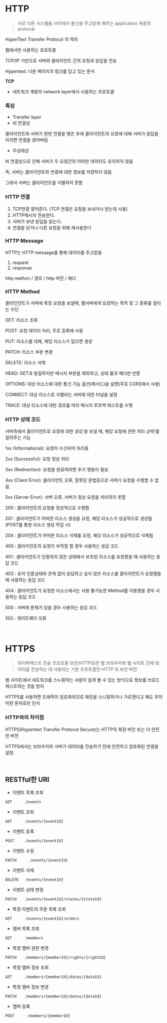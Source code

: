 # HTTP

> 서로 다른 시스템들 사이에서 통신을 주고받게 해주는 application 계층의 protocal

HyperText Transfer Protocol 의 약자

웹에서만 사용하는 포로토콜

TCP/IP 기반으로 서버와 클라이언트 간의 요청과 응답을 전송

Hypertext: 다른 페이지의 링크를 담고 있는 문서

**TCP**

- 네트워크 계층의 network layer에서 사용하는 프로토콜

### **특징**

- Transfer layer
- 비 연결성

클라이언트와 서버가 한번 연결을 맺은 후에 클라이언트의 요청에 대해 서버가 응답을 마치면 연결을 끊어버림

- 무상태성

비 연결성으로 인해 서버가 두 요청간의 어떠한 데이터도 유지하지 않음

즉, 서버는 클라이언트와 연결에 대한 정보를 저장하지 않음

그래서 서버는 클라이언트를 식별하지 못함

### **HTTP 연결**

1. TCP연결 열어준다. (TCP 연결은 요청을 보내거나 받는데 사용)
2. HTTP메시지 전송한다.
3. 서버가 보낸 응답을 읽는다.
4. 연결을 닫거나 다른 요청을 위해 재사용한다

### **HTTP Message**

HTTP는 HTTP message를 통해 데이터를 주고받음

1. request
2. response

http methon / 경로 / http 버전 / 헤더

### **HTTP Method**

클라인언트가 서버에 특정 요청을 보낼때, 웹서버에게 요청하는 목적 및 그 종류를 알리는 수단

GET: 리소스 조회

POST: 요청 데이터 처리, 주로 등록에 사용

PUT: 리소스를 대체, 해당 리소스가 없으면 생성

PATCH: 리소스 부분 변경

DELETE: 리소스 삭제

HEAD: GET과 동일하지만 메시지 부분을 제외하고, 상태 줄과 헤더만 반환

OPTIONS: 대상 리소스에 대한 통신 가능 옵션(메서드)을 설명(주로 CORS에서 사용)

CONNECT: 대상 리소스로 식별되는 서버에 대한 터널을 설정

TRACE: 대상 리소스에 대한 경로를 따라 메시지 루프백 테스트를 수행

### HTTP 상태 코드

서버측에서 클라이언트로 요청에 대한 _응답_ 을 보낼 때, 해당 요청에 관한 처리 _상태_ 를 알려주는 기능

1xx (Informational): 요청이 수신되어 처리중

2xx (Successful): 요청 정상 처리

3xx (Redirection): 요청을 완료하려면 추가 행동이 필요

4xx (Client Error): 클라이언트 오류, 잘못된 문법등으로 서버가 요청을 수행할 수 없음

5xx (Server Error): 서버 오류, 서버가 정상 요청을 처리하지 못함

200 : 클라이언트의 요청을 정상적으로 수행함

201 : 클라이언트가 어떠한 리소스 생성을 요청, 해당 리소스가 성공적으로 생성됨(POST를 통한 리소스 생성 작업 시)

204 : 클라이언트가 어떠한 리소스 삭제를 요청, 해당 리소스가 성공적으로 삭제됨

400 : 클라이언트의 요청이 부적절 할 경우 사용하는 응답 코드

401 : 클라이언트가 인증되지 않은 상태에서 보호된 리소스를 요청했을 때 사용하는 응답 코드

403 : 유저 인증상태와 관계 없이 응답하고 싶지 않은 리소스를 클라이언트가 요청했을 때 사용하는 응답 코드

404 : 클라이언트가 요청한 리소스에서는 사용 불가능한 Method를 이용했을 경우 사용하는 응답 코드

500 : 서버에 문제가 있을 경우 사용하는 응답 코드

502 : 게이트웨이 오류

<br/>

# HTTPS

> 하이퍼텍스트 전송 프로토콜 보안(HTTPS)은 웹 브라우저와 웹 사이트 간에 데이터를 전송하는 데 사용되는 기본 프로토콜인 *HTTP* 의 보안 버전

웹 사이트에서 네트워크를 스누핑하는 사람이 쉽게 볼 수 있는 방식으로 정보를 브로드캐스트하는 것을 방지

HTTPS를 사용하면 트래픽이 암호화되므로 패킷을 스니핑하거나 가로챈다고 해도 무의미한 문자로만 인식

### HTTP와의 차이점

HTTPS(Hypertext Transfer Protocol Secure)는 HTTP의 확장 버전 또는 더 안전한 버전

HTTPS에서는 브라우저와 서버가 데이터를 전송하기 전에 안전하고 암호화된 연결을 설정

<br/>

## RESTful한 URI

- 이벤트 목록 조회

```
GET      /events
```

- 이벤트 조회

```
GET      /events/{eventId}
```

- 이벤트 등록

```
POST     /events/{eventId}
```

- 이벤트 수정

```
PATCH      /events/{eventId}
```

- 이벤트 삭제

```
DELETE   /events/{eventId}
```

- 이벤트 상태 변경

```
PATCH    /events/{eventId}/states/{stateId}
```

- 특정 이벤트의 주문 목록 조회

```
GET      /events/{eventId}/orders
```

- 멤버 목록 조회

```
GET      /members
```

- 특정 멤버 권한 변경

```
PATCH    /members/{memberId}/rights/{rightId}
```

- 특정 멤버 정보 조회

```
GET      /members/{memberId}/datas/{dataId}
```

- 특정 멤버 정보 변경

```
PATCH    /members/{memberId}/datas/{dataId}
```

- 멤버 등록

```
POST      /members/{memberId}
```
